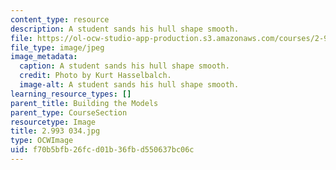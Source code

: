 ```yaml
---
content_type: resource
description: A student sands his hull shape smooth.
file: https://ol-ocw-studio-app-production.s3.amazonaws.com/courses/2-993-special-topics-in-mechanical-engineering-the-art-and-science-of-boat-design-january-iap-2007/f70b5bfb26fcd01b36fbd550637bc06c_2993034.jpg
file_type: image/jpeg
image_metadata:
  caption: A student sands his hull shape smooth.
  credit: Photo by Kurt Hasselbalch.
  image-alt: A student sands his hull shape smooth.
learning_resource_types: []
parent_title: Building the Models
parent_type: CourseSection
resourcetype: Image
title: 2.993 034.jpg
type: OCWImage
uid: f70b5bfb-26fc-d01b-36fb-d550637bc06c
---
```

